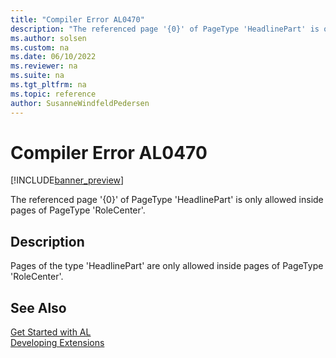 ```yaml
---
title: "Compiler Error AL0470"
description: "The referenced page '{0}' of PageType 'HeadlinePart' is only allowed inside pages of PageType 'RoleCenter'."
ms.author: solsen
ms.custom: na
ms.date: 06/10/2022
ms.reviewer: na
ms.suite: na
ms.tgt_pltfrm: na
ms.topic: reference
author: SusanneWindfeldPedersen
---
```

[//]: # (START>DO_NOT_EDIT)
[//]: # (IMPORTANT:Do not edit any of the content between here and the END>DO_NOT_EDIT.)
[//]: # (Any modifications should be made in the .xml files in the ModernDev repo.)
# Compiler Error AL0470

[!INCLUDE[banner_preview](../includes/banner_preview.md)]

The referenced page '{0}' of PageType 'HeadlinePart' is only allowed inside pages of PageType 'RoleCenter'.

## Description
Pages of the type 'HeadlinePart' are only allowed inside pages of PageType 'RoleCenter'.  

[//]: # (IMPORTANT: END>DO_NOT_EDIT)
## See Also  
[Get Started with AL](../devenv-get-started.md)  
[Developing Extensions](../devenv-dev-overview.md)  